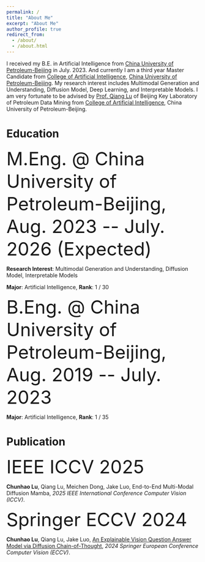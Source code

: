 ```yaml
---
permalink: /
title: "About Me"
excerpt: "About Me"
author_profile: true
redirect_from: 
  - /about/
  - /about.html
---
```


I received my B.E. in Artificial Intelligence from [China University of Petroleum-Beijing](https://cup.edu.cn/) in July. 2023. And currently I am a third year Master Candidate from [College of Artificial Intelligence](https://www.cup.edu.cn/cupai/), [China University of Petroleum-Beijing](https://cup.edu.cn/). My research interest includes Multimodal Generation and Understanding, Diffusion Model, Deep Learning, and Interpretable Models. I am very fortunate to be advised by [Prof. Qiang Lu](https://scholar.google.com/citations?user=m61aeIAAAAAJ&hl=en) of Beijing Key Laboratory of Petroleum Data Mining from [College of Artificial Intelligence](https://www.cup.edu.cn/cupai/), China University of Petroleum-Beijing.

# Education
  <font size=10>M.Eng. @ China University of Petroleum-Beijing, Aug. 2023 -- July. 2026 (Expected)</font>

**Research Interest**: Multimodal Generation and Understanding, Diffusion Model, Interpretable Models

**Major**: Artificial Intelligence, **Rank**: 1 / 30

<font size=10>B.Eng. @ China University of Petroleum-Beijing, Aug. 2019 -- July. 2023</font>

**Major**: Artificial Intelligence, **Rank**: 1 / 35

# Publication
<font size=10>IEEE ICCV 2025</font>

**Chunhao Lu**, Qiang Lu, Meichen Dong, Jake Luo, End-to-End Multi-Modal Diffusion Mamba, *2025 IEEE International Conference Computer Vision (ICCV)*.

<font size=10>Springer ECCV 2024</font>

**Chunhao Lu**, Qiang Lu, Jake Luo, [An Explainable Vision Question Answer Model via Diffusion Chain-of-Thought](https://www.ecva.net/papers/eccv_2024/papers_ECCV/papers/08395.pdf), *2024 Springer European Conference Computer Vision (ECCV)*.
